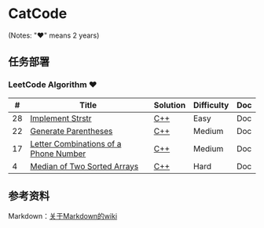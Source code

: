 # CatCode
(Notes: "&hearts;" means 2 years)

## 任务部署

### LeetCode Algorithm &hearts;

| # | Title | Solution | Difficulty | Doc |
|---| ----- | -------- | ---------- | --- |
|28|[Implement Strstr](https://leetcode.com/problems/implement-strstr/)| [C++](./cpp/28.ImplementstrStr().cpp)|Easy|Doc
|22|[Generate Parentheses](https://leetcode.com/problems/generate-parentheses/)| [C++](./cpp/22.GenerateParentheses.cpp)|Medium|Doc
|17|[Letter Combinations of a Phone Number](https://leetcode.com/problems/letter-combinations-of-a-phone-number/)| [C++](./cpp/17.LetterCombinationsofaPhoneNumber.cpp)|Medium|Doc
|4|[Median of Two Sorted Arrays](https://leetcode.com/problems/median-of-two-sorted-arrays/)| [C++](./cpp/4.MedianofTwoSortedArrays.cpp)|Hard|Doc

## 参考资料
Markdown：[关于Markdown的wiki](https://en.wikipedia.org/wiki/Markdown)
